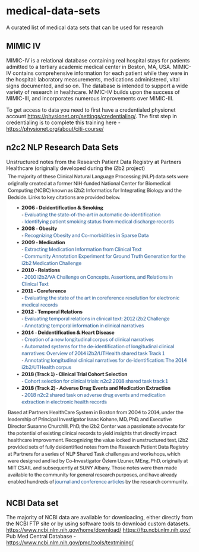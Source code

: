 # medical-data-sets
A curated list of medical data sets that can be used for research


## MIMIC IV
MIMIC-IV is a relational database containing real hospital stays for patients admitted to a tertiary academic medical center in Boston, MA, USA. MIMIC-IV contains comprehensive information for each patient while they were in the hospital: laboratory measurements, medications administered, vital signs documented, and so on. The database is intended to support a wide variety of research in healthcare. MIMIC-IV builds upon the success of MIMIC-III, and incorporates numerous improvements over MIMIC-III.

To get access to data you need to first have a credentialed physionet account https://physionet.org/settings/credentialing/. The first step in credentialing is to complete this training here - https://physionet.org/about/citi-course/

## n2c2 NLP Research Data Sets
Unstructured notes from the Research Patient Data Registry at Partners Healthcare (originally developed during the i2b2 project)
<kbd>
  <img src="n2c2.png">
</kbd>

## NCBI Data set
The majority of NCBI data are available for downloading, either directly from the NCBI FTP site or by using software tools to download custom datasets.
https://www.ncbi.nlm.nih.gov/home/download/
https://ftp.ncbi.nlm.nih.gov/
Pub Med Central Database - https://www.ncbi.nlm.nih.gov/pmc/tools/textmining/
